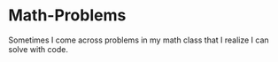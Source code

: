 # Math-Problems
Sometimes I come across problems in my math class that I realize I can solve with code.
